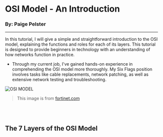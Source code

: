 # OSI Model - An Introduction 
### By: Paige Pelster
---
In this tutorial, I will give a simple and straightforward introduction to the OSI model, explaining the functions and roles for each of its layers. This tutorial is designed to provide beginners in technology with an understanding of how networks function in practice.
* Through my current job, I've gained hands-on experience in comprehending the OSI model more thoroughly. My Six Flags position involves tasks like cable replacements, network patching, as well as extensive network testing and troubleshooting.

![OSI MODEL](https://private-user-images.githubusercontent.com/112097140/288122100-ac5c916e-4a21-4595-9727-fad18aa6f9bb.svg?jwt=eyJhbGciOiJIUzI1NiIsInR5cCI6IkpXVCJ9.eyJpc3MiOiJnaXRodWIuY29tIiwiYXVkIjoicmF3LmdpdGh1YnVzZXJjb250ZW50LmNvbSIsImtleSI6ImtleTEiLCJleHAiOjE3MDE3OTM1NzUsIm5iZiI6MTcwMTc5MzI3NSwicGF0aCI6Ii8xMTIwOTcxNDAvMjg4MTIyMTAwLWFjNWM5MTZlLTRhMjEtNDU5NS05NzI3LWZhZDE4YWE2ZjliYi5zdmc_WC1BbXotQWxnb3JpdGhtPUFXUzQtSE1BQy1TSEEyNTYmWC1BbXotQ3JlZGVudGlhbD1BS0lBSVdOSllBWDRDU1ZFSDUzQSUyRjIwMjMxMjA1JTJGdXMtZWFzdC0xJTJGczMlMkZhd3M0X3JlcXVlc3QmWC1BbXotRGF0ZT0yMDIzMTIwNVQxNjIxMTVaJlgtQW16LUV4cGlyZXM9MzAwJlgtQW16LVNpZ25hdHVyZT00MGQwOTQ2MzlmMDdhYjQ1MmFmYzM5MDk3MjE3N2FmYmZlZTU3MTEyYzMwYTI1NjZiNmM5YTc0MzJlNDNkZWVlJlgtQW16LVNpZ25lZEhlYWRlcnM9aG9zdCZhY3Rvcl9pZD0wJmtleV9pZD0wJnJlcG9faWQ9MCJ9.TxUE-5iS-4eCgc2EGFJTrMniDnNzPEHk6SrLpeEVHug
)
> This image is from [fortinet.com](https://www.fortinet.com/resources/cyberglossary/osi-model)
 <br>
 <br>

## The 7 Layers of the OSI Model

